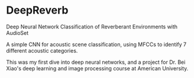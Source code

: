 # DeepReverb

Deep Neural Network Classification of Reverberant Environments with AudioSet

A simple CNN for acoustic scene classification, using MFCCs to identify 7 different acoustic categories.

This was my first dive into deep neural networks, and a project for Dr. Bei Xiao's deep learning and image processing course at American University.
